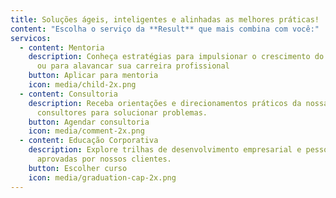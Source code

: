 ```yaml
---
title: Soluções ágeis, inteligentes e alinhadas as melhores práticas!
content: "Escolha o serviço da **Result** que mais combina com você:"
servicos:
  - content: Mentoria
    description: Conheça estratégias para impulsionar o crescimento do seu negócio
      ou para alavancar sua carreira profissional
    button: Aplicar para mentoria
    icon: media/child-2x.png
  - content: Consultoria
    description: Receba orientações e direcionamentos práticos da nossa equipe de
      consultores para solucionar problemas.
    button: Agendar consultoria
    icon: media/comment-2x.png
  - content: Educação Corporativa
    description: Explore trilhas de desenvolvimento empresarial e pessoal testadas e
      aprovadas por nossos clientes.
    button: Escolher curso
    icon: media/graduation-cap-2x.png
---
```

